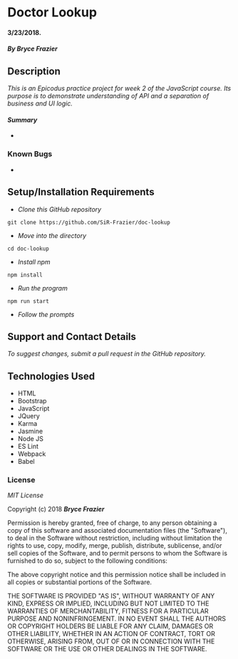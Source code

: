 # Doctor Lookup

#### 3/23/2018.

#### _By Bryce Frazier_

## Description
_This is an Epicodus practice project for week 2 of the JavaScript course. Its purpose is to demonstrate understanding of API and a separation of business and UI logic._

#### _Summary_
*

### Known Bugs
*  


## Setup/Installation Requirements

* _Clone this GitHub repository_

```
git clone https://github.com/SiR-Frazier/doc-lookup
```

* _Move into the directory_

```
cd doc-lookup
```

* _Install npm_

```
npm install
```
* _Run the program_

```
npm run start
```
* _Follow the prompts_


## Support and Contact Details

_To suggest changes, submit a pull request in the GitHub repository._

## Technologies Used

* HTML
* Bootstrap
* JavaScript
* JQuery
* Karma
* Jasmine
* Node JS
* ES Lint
* Webpack
* Babel

### License

*MIT License*

Copyright (c) 2018 **_Bryce Frazier_**

Permission is hereby granted, free of charge, to any person obtaining a copy
of this software and associated documentation files (the "Software"), to deal
in the Software without restriction, including without limitation the rights
to use, copy, modify, merge, publish, distribute, sublicense, and/or sell
copies of the Software, and to permit persons to whom the Software is
furnished to do so, subject to the following conditions:

The above copyright notice and this permission notice shall be included in all
copies or substantial portions of the Software.

THE SOFTWARE IS PROVIDED "AS IS", WITHOUT WARRANTY OF ANY KIND, EXPRESS OR
IMPLIED, INCLUDING BUT NOT LIMITED TO THE WARRANTIES OF MERCHANTABILITY,
FITNESS FOR A PARTICULAR PURPOSE AND NONINFRINGEMENT. IN NO EVENT SHALL THE
AUTHORS OR COPYRIGHT HOLDERS BE LIABLE FOR ANY CLAIM, DAMAGES OR OTHER
LIABILITY, WHETHER IN AN ACTION OF CONTRACT, TORT OR OTHERWISE, ARISING FROM,
OUT OF OR IN CONNECTION WITH THE SOFTWARE OR THE USE OR OTHER DEALINGS IN THE
SOFTWARE.
